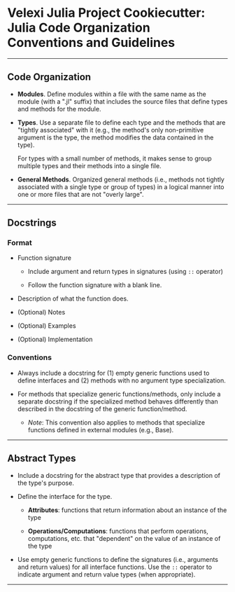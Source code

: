 Velexi Julia Project Cookiecutter: Julia Code Organization Conventions and Guidelines
=====================================================================================

--------------------------------------------------------------------------------------------
## Code Organization

* __Modules__. Define modules within a file with the same name as the module (with a ".jl"
  suffix) that includes the source files that define types and methods for the module.

* __Types__. Use a separate file to define each type and the methods that are "tightly
  associated" with it (e.g., the method's only non-primitive argument is the type, the
  method modifies the data contained in the type).

  For types with a small number of methods, it makes sense to group multiple types and
  their methods into a single file.

* __General Methods__. Organized general methods (i.e., methods not tightly associated
  with a single type or group of types) in a logical manner into one or more files that
  are not "overly large".

--------------------------------------------------------------------------------------------
## Docstrings

### Format

* Function signature

  * Include argument and return types in signatures (using `::` operator)

  * Follow the function signature with a blank line.

* Description of what the function does.

* (Optional) Notes

* (Optional) Examples

* (Optional) Implementation

### Conventions

* Always include a docstring for (1) empty generic functions used to define interfaces and
  (2) methods with no argument type specialization.

* For methods that specialize generic functions/methods, only include a separate docstring
  if the specialized method behaves differently than described in the docstring of the
  generic function/method.

  * _Note_: This convention also applies to methods that specialize functions defined in
    external modules (e.g., Base).

--------------------------------------------------------------------------------------------
## Abstract Types

* Include a docstring for the abstract type that provides a description of the type's
  purpose.

* Define the interface for the type.

  * __Attributes__: functions that return information about an instance of the type

  * __Operations/Computations__: functions that perform operations, computations, etc.
    that "dependent" on the value of an instance of the type

* Use empty generic functions to define the signatures (i.e., arguments and return values)
  for all interface functions. Use the `::` operator to indicate argument and
  return value types (when appropriate).

--------------------------------------------------------------------------------------------
